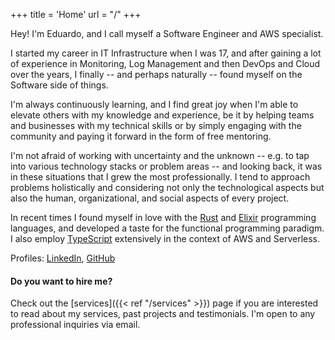 +++
title = 'Home'
url = "/"
+++

Hey! I'm Eduardo, and I call myself a Software Engineer and AWS specialist.

I started my career in IT Infrastructure when I was 17, and after gaining a lot of experience
in Monitoring, Log Management and then DevOps and Cloud over the years, I finally -- and perhaps
naturally -- found myself on the Software side of things.

I'm always continuously learning, and I find great joy when I'm able to elevate others with my
knowledge and experience, be it by helping teams and businesses with my technical skills or
by simply engaging with the community and paying it forward in the form of free mentoring.

I'm not afraid of working with uncertainty and the unknown -- e.g. to tap into various technology
stacks or problem areas -- and looking back, it was in these situations that I grew the most
professionally. I tend to approach problems holistically and considering not only the technological
aspects but also the human, organizational, and social aspects of every project.

In recent times I found myself in love with the [Rust](https://www.rust-lang.org/) and
[Elixir](https://elixir-lang.org/) programming languages, and developed a taste for the functional
programming paradigm. I also employ [TypeScript](https://www.typescriptlang.org/) extensively in the
context of AWS and Serverless.

Profiles: [LinkedIn](https://www.linkedin.com/in/eduardohki/), [GitHub](https://github.com/eduardohki/)

#### Do you want to hire me?

Check out the [services]({{< ref "/services" >}}) page if you are interested to read about my services,
past projects and testimonials. I'm open to any professional inquiries via email.

